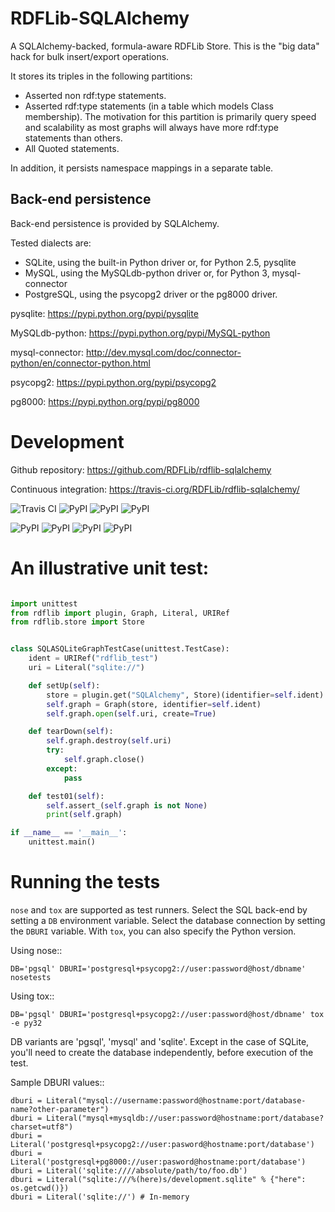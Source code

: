 RDFLib-SQLAlchemy
=================

A SQLAlchemy-backed, formula-aware RDFLib Store. This is the "big data" hack for bulk insert/export operations.

It stores its triples in the following partitions:

- Asserted non rdf:type statements.
- Asserted rdf:type statements (in a table which models Class membership). The motivation for this partition is primarily query speed and scalability as most graphs will always have more rdf:type statements than others.
- All Quoted statements.

In addition, it persists namespace mappings in a separate table.

Back-end persistence
--------------------

Back-end persistence is provided by SQLAlchemy.

Tested dialects are:

- SQLite, using the built-in Python driver or, for Python 2.5, pysqlite
- MySQL, using the MySQLdb-python driver or, for Python 3, mysql-connector
- PostgreSQL, using the psycopg2 driver or the pg8000 driver.

pysqlite: https://pypi.python.org/pypi/pysqlite

MySQLdb-python: https://pypi.python.org/pypi/MySQL-python

mysql-connector: http://dev.mysql.com/doc/connector-python/en/connector-python.html

psycopg2: https://pypi.python.org/pypi/psycopg2

pg8000: https://pypi.python.org/pypi/pg8000

Development
===========
Github repository: https://github.com/RDFLib/rdflib-sqlalchemy

Continuous integration: https://travis-ci.org/RDFLib/rdflib-sqlalchemy/

![Travis CI](https://travis-ci.org/RDFLib/rdflib-sqlalchemy.png?branch=develop)
![PyPI](https://img.shields.io/pypi/v/rdflib-sqlalchemy.svg)
![PyPI](https://img.shields.io/pypi/status/rdflib-sqlalchemy.svg)
![PyPI](https://img.shields.io/pypi/dw/rdflib-sqlalchemy.svg)

![PyPI](https://img.shields.io/pypi/pyversions/rdflib-sqlalchemy.svg)
![PyPI](https://img.shields.io/pypi/l/rdflib-sqlalchemy.svg)
![PyPI](https://img.shields.io/pypi/wheel/rdflib-sqlalchemy.svg)
![PyPI](https://img.shields.io/pypi/format/rdflib-sqlalchemy.svg)


An illustrative unit test:
==========================

```python

import unittest
from rdflib import plugin, Graph, Literal, URIRef
from rdflib.store import Store


class SQLASQLiteGraphTestCase(unittest.TestCase):
    ident = URIRef("rdflib_test")
    uri = Literal("sqlite://")

    def setUp(self):
        store = plugin.get("SQLAlchemy", Store)(identifier=self.ident)
        self.graph = Graph(store, identifier=self.ident)
        self.graph.open(self.uri, create=True)

    def tearDown(self):
        self.graph.destroy(self.uri)
        try:
            self.graph.close()
        except:
            pass

    def test01(self):
        self.assert_(self.graph is not None)
        print(self.graph)

if __name__ == '__main__':
    unittest.main()
```

Running the tests
=================
`nose` and `tox` are supported as test runners. Select the SQL back-end by
setting a `DB` environment variable. Select the database connection by setting
the `DBURI` variable. With `tox`, you can also specify the Python version.

Using nose::

    DB='pgsql' DBURI='postgresql+psycopg2://user:password@host/dbname' nosetests

Using tox::

    DB='pgsql' DBURI='postgresql+psycopg2://user:password@host/dbname' tox -e py32

DB variants are 'pgsql', 'mysql' and 'sqlite'. Except in the case of SQLite,
you'll need to create the database independently, before execution of the test.

Sample DBURI values::

    dburi = Literal("mysql://username:password@hostname:port/database-name?other-parameter")
    dburi = Literal("mysql+mysqldb://user:password@hostname:port/database?charset=utf8")
    dburi = Literal('postgresql+psycopg2://user:pasword@hostname:port/database')
    dburi = Literal('postgresql+pg8000://user:pasword@hostname:port/database')
    dburi = Literal('sqlite:////absolute/path/to/foo.db')
    dburi = Literal("sqlite:///%(here)s/development.sqlite" % {"here": os.getcwd()})
    dburi = Literal('sqlite://') # In-memory
